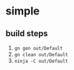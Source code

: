 # simple

## build steps
1. `gn gen out/Default`
1. `gn clean out/Default`
2. `ninja -C out/Default`
